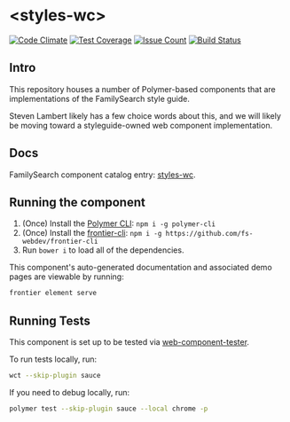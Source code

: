 # \<styles-wc\>

[![Code Climate](https://codeclimate.com/repos/5890c169bdfc83513e00108d/badges/30a5d02d4d98cd2c3809/gpa.svg)](https://codeclimate.com/repos/5890c169bdfc83513e00108d/feed) [![Test Coverage](https://codeclimate.com/repos/5890c169bdfc83513e00108d/badges/30a5d02d4d98cd2c3809/coverage.svg)](https://codeclimate.com/repos/5890c169bdfc83513e00108d/coverage) [![Issue Count](https://codeclimate.com/repos/5890c169bdfc83513e00108d/badges/30a5d02d4d98cd2c3809/issue_count.svg)](https://codeclimate.com/repos/5890c169bdfc83513e00108d/feed) [![Build Status](https://travis-ci.org/fs-webdev/styles-wc.svg?branch=master)](https://travis-ci.org/fs-webdev/styles-wc)

## Intro

This repository houses a number of Polymer-based components that are implementations of the FamilySearch style guide.

Steven Lambert likely has a few choice words about this, and we will likely be moving toward a styleguide-owned web component implementation.

## Docs

FamilySearch component catalog entry: [styles-wc](https://beta.familysearch.org/frontier/elements/elements/styles-wc).

## Running the component

1. (Once) Install the [Polymer CLI](https://www.npmjs.com/package/polymer-cli): ```npm i -g polymer-cli```
1. (Once) Install the [frontier-cli](https://github.com/fs-webdev/frontier-cli): ```npm i -g https://github.com/fs-webdev/frontier-cli```
1. Run `bower i` to load all of the dependencies.

This component's auto-generated documentation and associated demo pages are viewable by running:

```bash
frontier element serve
```

## Running Tests

This component is set up to be tested via [web-component-tester](https://github.com/Polymer/web-component-tester).

To run tests locally, run:

```bash
wct --skip-plugin sauce
```

If you need to debug locally, run:

```bash
polymer test --skip-plugin sauce --local chrome -p
```
